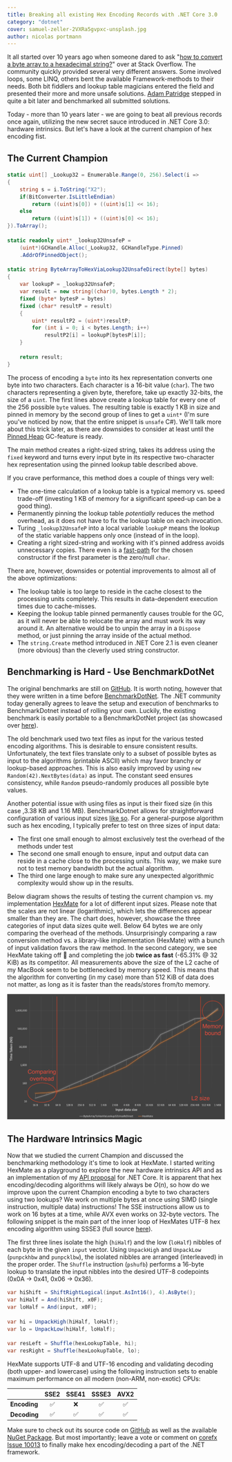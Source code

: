 ```yaml
---
title: Breaking all existing Hex Encoding Records with .NET Core 3.0
category: "dotnet"
cover: samuel-zeller-2VXRa5gvpxc-unsplash.jpg
author: nicolas portmann
---
```


It all started over 10 years ago when someone dared to ask "[how to convert a byte array to a hexadecimal string?](https://stackoverflow.com/questions/311165/how-do-you-convert-a-byte-array-to-a-hexadecimal-string-and-vice-versa?answertab=oldest#tab-top)" over at Stack Overflow. The community quickly provided several very different answers. Some involved loops, some LINQ, others bent the available Framework-methods to their needs. Both bit fiddlers and lookup table magicians entered the field and presented their more and more unsafe solutions. [Adam Patridge](https://github.com/patridge) stepped in quite a bit later and benchmarked all submitted solutions.

Today - more than 10 years later - we are going to beat all previous records once again, utilizing the new secret sauce introduced in .NET Core 3.0: hardware intrinsics. But let's have a look at the current champion of hex encoding fist.

## The Current Champion

```csharp
static uint[] _Lookup32 = Enumerable.Range(0, 256).Select(i => 
{
    string s = i.ToString("X2");
    if(BitConverter.IsLittleEndian)
        return ((uint)s[0]) + ((uint)s[1] << 16);
    else
        return ((uint)s[1]) + ((uint)s[0] << 16);
}).ToArray();

static readonly uint* _lookup32UnsafeP =
    (uint*)GCHandle.Alloc(_Lookup32, GCHandleType.Pinned)
    .AddrOfPinnedObject();

static string ByteArrayToHexViaLookup32UnsafeDirect(byte[] bytes)
{
    var lookupP = _lookup32UnsafeP;
    var result = new string((char)0, bytes.Length * 2);
    fixed (byte* bytesP = bytes)
    fixed (char* resultP = result)
    {
        uint* resultP2 = (uint*)resultP;
        for (int i = 0; i < bytes.Length; i++)
            resultP2[i] = lookupP[bytesP[i]];
    }

    return result;
}
```

The process of encoding a `byte` into its hex representation converts one byte into two characters. Each character is a 16-bit value (`char`). The two characters representing a given byte, therefore, take up exactly 32-bits, the size of a `uint`. The first lines above create a lookup table for every one of the 256 possible `byte` values. The resulting table is exactly 1 KB in size and pinned in memory by the second group of lines to get a `uint*` (I'm sure you've noticed by now, that the entire snippet is `unsafe` C#). We'll talk more about this trick later, as there are downsides to consider at least until the [Pinned Heap](https://github.com/dotnet/coreclr/blob/master/Documentation/design-docs/PinnedHeap.md) GC-feature is ready.

The main method creates a right-sized string, takes its address using the `fixed` keyword and turns every input byte in its respective two-character hex representation using the pinned lookup table described above.

If you crave performance, this method does a couple of things very well:

* The one-time calculation of a lookup table is a typical memory vs. speed trade-off (investing 1 KB of memory for a significant speed-up can be a good thing).
* Permanently pinning the lookup table *potentially* reduces the method overhead, as it does not have to fix the lookup table on each invocation.
* Turing `_lookup32UnsafeP` into a local variable `lookupP` means the lookup of the static variable happens only once (instead of in the loop).
* Creating a right sized-string and working with it's pinned address avoids unnecessary copies. There even is a [fast-path](https://github.com/dotnet/coreclr/blob/5937becd8823312d6b2d490a4d977ec663def72d/src/System.Private.CoreLib/shared/System/String.cs#L280) for the chosen constructor if the first parameter is the zero/null `char`.

There are, however, downsides or potential improvements to almost all of the above optimizations:

* The lookup table is too large to reside in the cache closest to the processing units completely. This results in data-dependent execution times due to cache-misses.
* Keeping the lookup table pinned permanently causes trouble for the GC, as it will never be able to relocate the array and must work its way around it. An alternative would be to unpin the array in a `Dispose` method, or just pinning the array inside of the actual method.
* The `string.Create` method introduced in .NET Core 2.1 is even cleaner (more obvious) than the cleverly used string constructor.

## Benchmarking is Hard - Use BenchmarkDotNet

The original benchmarks are still on [GitHub](https://github.com/patridge/PerformanceStubs). It is worth noting, however that they were written in a time before [BenchmarkDotNet](https://benchmarkdotnet.org/). The .NET community today generally agrees to leave the setup and execution of benchmarks to BenchmarkDotnet instead of rolling your own. Luckily, the existing benchmark is easily portable to a BenchmarkDotNet project (as showcased over [here](https://github.com/tkp1n/HexMate/blob/blog/HexMate.Benchmarks/BlogBench.cs)).

The old benchmark used two text files as input for the various tested encoding algorithms. This is desirable to ensure consistent results. Unfortunately, the text files translate only to a subset of possible bytes as input to the algorithms (printable ASCII) which may favor branchy or lookup-based approaches. This is also easily improved by using `new Random(42).NextBytes(data)` as input. The constant seed ensures consistency, while `Random` pseudo-randomly produces all possible byte values.

Another potential issue with using files as input is their fixed size (in this case ,3.38 KB and 1.16 MB). BenchmarkDotnet allows for straightforward configuration of various input sizes [like so](https://github.com/tkp1n/HexMate/blob/b7f7e89252d2cc8a03f65e32566fcb4ce4963ee5/HexMate.Benchmarks/BlogBench.cs#L16). For a general-purpose algorithm such as hex encoding, I typically prefer to test on three sizes of input data:

* The first one small enough to almost exclusively test the overhead of the methods under test
* The second one small enough to ensure, input and output data can reside in a cache close to the processing units. This way, we make sure not to test memory bandwidth but the actual algorithm.
* The third one large enough to make sure any unexpected algorithmic complexity would show up in the results.

Below diagram shows the results of testing the current champion vs. my implementation [HexMate](https://github.com/tkp1n/HexMate) for a lot of different input sizes. Please note that the scales are not linear (logarithmic), which lets the differences appear smaller than they are. The chart does, however, showcase the three categories of input data sizes quite well. Below 64 bytes we are only comparing the overhead of the methods. Unsurprisingly comparing a raw conversion method vs. a library-like implementation (HexMate) with a bunch of input validation favors the raw method. In the second category, we see HexMate taking off 🚀 and completing the job **twice as fast** (-65.31% @ 32 KiB) as its competitor. All measurements above the size of the L2 cache of my MacBook seem to be bottlenecked by memory speed. This means that the algorithm for converting (in my case) more than 512 KiB of data does not matter, as long as it is faster than the reads/stores from/to memory.

![HexMate vs ByteArrayToHexViaLookup32UnsafeDirect](HexMate.png)

## The Hardware Intrinsics Magic

Now that we studied the current Champion and discussed the benchmarking methodology it's time to look at HexMate. I started writing HexMate as a playground to explore the new hardware intrinsics API and as an implementation of my [API proposal](https://github.com/dotnet/corefx/issues/10013#issuecomment-511112311) for .NET Core. It is apparent that hex encoding/decoding algorithms will likely always be $O(n)$, so how do we improve upon the current Champion encoding a byte to two characters using two lookups? We work on multiple bytes at once using SIMD (single instruction, multiple data) instructions! The SSE instructions allow us to work on 16 bytes at a time, while AVX even works on 32-byte vectors. The following snippet is the main part of the inner loop of HexMates UTF-8 hex encoding algorithm using SSSE3 (full source [here](https://github.com/tkp1n/HexMate/blob/master/HexMate/Formatter/Utf8/Utf8HexFormatter.Ssse3.cs)).

The first three lines isolate the high (`hiHalf`) and the low (`loHalf`) nibbles of each byte in the given `input` vector. Using `UnpackHigh` and `UnpackLow` (`punpckhbw` and `punpcklbw`), the isolated nibbles are arranged (interleaved) in the proper order. The `Shuffle` instruction (`pshufb`) performs a 16-byte lookup to translate the input nibbles into the desired UTF-8 codepoints (0x0A -> 0x41, 0x06 -> 0x36).

```csharp
var hiShift = ShiftRightLogical(input.AsInt16(), 4).AsByte();
var hiHalf = And(hiShift, x0F);
var loHalf = And(input, x0F);

var hi = UnpackHigh(hiHalf, loHalf);
var lo = UnpackLow(hiHalf, loHalf);

var resLeft = Shuffle(hexLookupTable, hi);
var resRight = Shuffle(hexLookupTable, lo);
```

HexMate supports UTF-8 and UTF-16 encoding and validating decoding (both upper- and lowercase) using the following instruction sets to enable maximum performance on all modern (non-ARM, non-exotic) CPUs:

|              | **SSE2** | **SSE41** | **SSSE3** | **AVX2** |
|--------------|:--------:|:---------:|:---------:|:--------:|
| **Encoding** |     ✅    |     ❌      |     ✅     |     ✅    |
| **Decoding** |     ✅    |     ✅     |     ✅     |     ✅    |

Make sure to check out its source code on [GitHub](https://github.com/tkp1n/HexMate) as well as the available [NuGet Package](https://www.nuget.org/packages/HexMate/). But most importantly; leave a vote or comment on [corefx Issue 10013](https://github.com/dotnet/corefx/issues/10013) to finally make hex encoding/decoding a part of the .NET framework.
